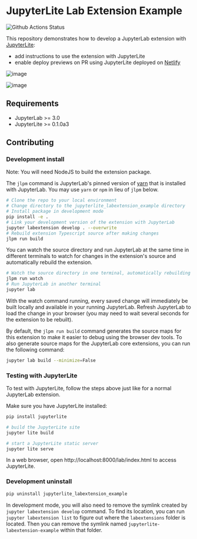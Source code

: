 # JupyterLite Lab Extension Example

![Github Actions Status](https://github.com/jtpio/jupyterlite-labextension-example/workflows/Build/badge.svg)

This repository demonstrates how to develop a JupyterLab extension with [JupyterLite](https://github.com/jtpio/jupyterlite):

- add instructions to use the extension with JupyterLite
- enable deploy previews on PR using JupyterLite deployed on [Netlify](https://www.netlify.com/)

![image](https://user-images.githubusercontent.com/591645/124813239-eebcb400-df64-11eb-915b-775b792b489c.png)

![image](https://user-images.githubusercontent.com/591645/124816061-59bbba00-df68-11eb-90ef-702df797aa9e.png)

## Requirements

* JupyterLab >= 3.0
* JupyterLite >= 0.1.0a3

## Contributing

### Development install

Note: You will need NodeJS to build the extension package.

The `jlpm` command is JupyterLab's pinned version of
[yarn](https://yarnpkg.com/) that is installed with JupyterLab. You may use
`yarn` or `npm` in lieu of `jlpm` below.

```bash
# Clone the repo to your local environment
# Change directory to the jupyterlite_labextension_example directory
# Install package in development mode
pip install -e .
# Link your development version of the extension with JupyterLab
jupyter labextension develop . --overwrite
# Rebuild extension Typescript source after making changes
jlpm run build
```

You can watch the source directory and run JupyterLab at the same time in different terminals to watch for changes in the extension's source and automatically rebuild the extension.

```bash
# Watch the source directory in one terminal, automatically rebuilding when needed
jlpm run watch
# Run JupyterLab in another terminal
jupyter lab
```

With the watch command running, every saved change will immediately be built locally and available in your running JupyterLab. Refresh JupyterLab to load the change in your browser (you may need to wait several seconds for the extension to be rebuilt).

By default, the `jlpm run build` command generates the source maps for this extension to make it easier to debug using the browser dev tools. To also generate source maps for the JupyterLab core extensions, you can run the following command:

```bash
jupyter lab build --minimize=False
```

### Testing with JupyterLite

To test with JupyterLite, follow the steps above just like for a normal JupyterLab extension.

Make sure you have JupyterLite installed:

```bash
pip install jupyterlite
```

```bash
# build the JupyterLite site
jupyter lite build

# start a JupyterLite static server
jupyter lite serve
```

In a web browser, open http://localhost:8000/lab/index.html to access JupyterLite.

### Development uninstall

```bash
pip uninstall jupyterlite_labextension_example
```

In development mode, you will also need to remove the symlink created by `jupyter labextension develop`
command. To find its location, you can run `jupyter labextension list` to figure out where the `labextensions`
folder is located. Then you can remove the symlink named `jupyterlite-labextension-example` within that folder.

